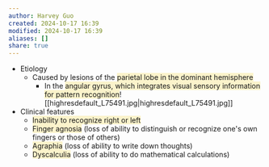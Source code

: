 ```yaml
---
author: Harvey Guo
created: 2024-10-17 16:39
modified: 2024-10-17 16:39
aliases: []
share: true
---
```

- Etiology
	- Caused by lesions of the <span style="background:rgba(240, 200, 0, 0.2)">parietal lobe in the dominant hemisphere</span>
		- In the <span style="background:rgba(240, 200, 0, 0.2)">angular gyrus, which integrates visual sensory information for pattern recognition</span>![[highresdefault_L75491.jpg|highresdefault_L75491.jpg]]
- Clinical features
	- <span style="background:rgba(240, 200, 0, 0.2)">Inability to recognize right or left</span>
	- <span style="background:rgba(240, 200, 0, 0.2)">Finger agnosia</span> (loss of ability to distinguish or recognize one's own fingers or those of others)
	- <span style="background:rgba(240, 200, 0, 0.2)">Agraphia</span> (loss of ability to write down thoughts)
	- <span style="background:rgba(240, 200, 0, 0.2)">Dyscalculia</span> (loss of ability to do mathematical calculations)
